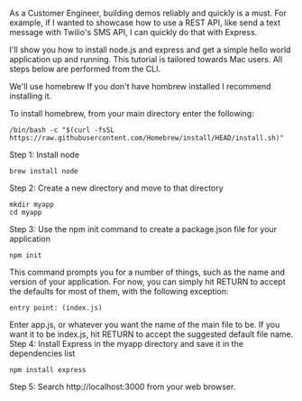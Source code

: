 As a Customer Engineer, building demos reliably and quickly is a must. For example, if I wanted to showcase how to use a REST API, like send a text message with Twilio's SMS API, I can quickly do that with Express.

I'll show you how to install node.js and express and get a simple hello world application up and running. This tutorial is tailored towards Mac users. All steps below are performed from the CLI.

We'll use homebrew If you don't have hombrew installed I recommend installing it. 

To install homebrew, from your main directory enter the following:
```
/bin/bash -c "$(curl -fsSL https://raw.githubusercontent.com/Homebrew/install/HEAD/install.sh)"
```
Step 1: Install node
```
brew install node
```
Step 2: Create a new directory and move to that directory
```
mkdir myapp
cd myapp
```
Step 3: Use the npm init command to create a package.json file for your application
```
npm init
```
This command prompts you for a number of things, such as the name and version of your application. For now, you can simply hit RETURN to accept the defaults for most of them, with the following exception:
```
entry point: (index.js)
```
Enter app.js, or whatever you want the name of the main file to be. If you want it to be index.js, hit RETURN to accept the suggested default file name.
Step 4: Install Express in the myapp directory and save it in the dependencies list
```
npm install express
```
Step 5: Search http://localhost:3000 from your web browser.

